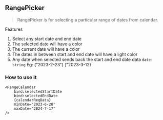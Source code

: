 ## RangePicker
> RangePicker is for selecting a particular range of dates from calendar.

Features
1. Select any start date and end date
2. The selected date will have a color
3. The current date will have a color
4. The dates in between start and end date will have a light color
4. Any date when selected sends back the start and end date data
	`date: string` Eg: ("2023-2-23") ("2023-3-12)

### How to use it
```
<RangeCalendar
    bind:selectedStartDate
    bind:selectedEndDate
    {calendarReqData}
    minDate="2023-6-28"
    maxDate="2024-7-17"
/>
```